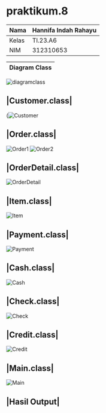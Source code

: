 # praktikum.8


|  Nama  | Hannifa Indah Rahayu  |
| ------- | ----------|
|  Kelas  | TI.23.A6  |
|  NIM    | 312310653 |

|Diagram Class|
|-------------|
![diagramclass](https://github.com/user-attachments/assets/b6488a0f-29a6-44d1-b791-f094b081ab0b)



## |Customer.class|
(![Customer](https://github.com/user-attachments/assets/ab9ee1c8-c934-49df-bb7b-0639a26f148d)


## |Order.class|
![Order1](https://github.com/user-attachments/assets/bf58aae0-5a8f-4188-96ab-eedd74e1ba08)
![Order2](https://github.com/user-attachments/assets/fc5b26a4-2839-4168-8d95-7d7a2a303b79)


## |OrderDetail.class|
![OrderDetail](https://github.com/user-attachments/assets/548c637e-93c3-45d3-8275-2a1814eca6bd)


## |Item.class|
![Item](https://github.com/user-attachments/assets/3a7c09f0-432b-445d-93da-5873bbde2beb)


## |Payment.class|
![Payment](https://github.com/user-attachments/assets/98f61eac-df61-4ebf-aa27-a8d718f76a48)


## |Cash.class|
![Cash](https://github.com/user-attachments/assets/60aa43f4-0bc9-4260-9a22-17cd179a5254)


## |Check.class|
![Check](https://github.com/user-attachments/assets/c38f950c-7cfa-48e3-9f1f-b7b71f2aca46)


## |Credit.class|
![Credit](https://github.com/user-attachments/assets/bb6aaf74-a890-4c0d-90e6-4d20e9431cbe)


## |Main.class|
![Main](https://github.com/user-attachments/assets/990f2919-92df-4d1d-ab1e-021a08c9157a)


## |Hasil Output|



